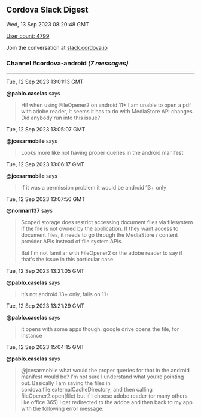 ## Cordova Slack Digest
Wed, 13 Sep 2023 08:20:48 GMT

[User count: 4799](https://cordova.slack.com/)


Join the conversation at [slack.cordova.io](http://slack.cordova.io/)

### __Channel #cordova-android__ _(7 messages)_
---

Tue, 12 Sep 2023 13:01:13 GMT

__@pablo.caselas__ says 
> Hi! when using FileOpener2 on android 11+ I am unable to open a pdf with adobe reader, it seems it has to do with MediaStore API changes. Did anybody run into this issue?
> 

Tue, 12 Sep 2023 13:05:07 GMT

__@jcesarmobile__ says 
> Looks more like not having proper queries in the android manifest
> 

Tue, 12 Sep 2023 13:06:17 GMT

__@jcesarmobile__ says 
> If it was a permission problem it would be android 13+ only
> 

Tue, 12 Sep 2023 13:07:56 GMT

__@norman137__ says 
> Scoped storage does restrict accessing document files via filesystem if the file is not owned by the application. If they want access to document files, it needs to go through the MediaStore / content provider APIs instead of file system APIs.
> 
> But I'm not familiar with FileOpener2 or the adobe reader to say if that's the issue in this particular case.
> 

Tue, 12 Sep 2023 13:21:05 GMT

__@pablo.caselas__ says 
> it’s not android 13+ only, fails on 11+
> 

Tue, 12 Sep 2023 13:21:29 GMT

__@pablo.caselas__ says 
> it opens with some apps though. google drive opens the file, for instance
> 

Tue, 12 Sep 2023 15:04:15 GMT

__@pablo.caselas__ says 
> @jcesarmobile what would the proper queries for that in the android manifest would be? I’m not sure I understand what you’re pointing out.
> Basically I am saving the files in cordova.file.externalCacheDirectory, and then calling fileOpener2.open(file) but if I choose adobe reader (or many others like office 365) I get redirected to the adobe and then back to my app with the following error message:
> 
